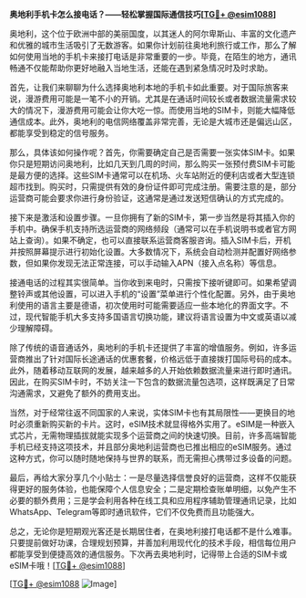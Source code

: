 **奥地利手机卡怎么接电话？——轻松掌握国际通信技巧[[TG💪+ @esim1088](https://t.me/s/esim1088)]**

奥地利，这个位于欧洲中部的美丽国度，以其迷人的阿尔卑斯山、丰富的文化遗产和优雅的城市生活吸引了无数游客。如果你计划前往奥地利旅行或工作，那么了解如何使用当地的手机卡来接打电话是非常重要的一步。毕竟，在陌生的地方，通讯畅通不仅能帮助你更好地融入当地生活，还能在遇到紧急情况时及时求助。

首先，让我们来聊聊为什么选择奥地利本地的手机卡如此重要。对于国际旅客来说，漫游费用可能是一笔不小的开销。尤其是在通话时间较长或者数据流量需求较大的情况下，漫游费用可能会让你大吃一惊。而使用当地的SIM卡，则能大幅降低通信成本。此外，奥地利的电信网络覆盖非常完善，无论是大城市还是偏远山区，都能享受到稳定的信号服务。

那么，具体该如何操作呢？首先，你需要确定自己是否需要一张实体SIM卡。如果你只是短期访问奥地利，比如几天到几周的时间，那么购买一张预付费SIM卡可能是最方便的选择。这些SIM卡通常可以在机场、火车站附近的便利店或者大型连锁超市找到。购买时，只需提供有效的身份证件即可完成注册。需要注意的是，部分运营商可能会要求你进行身份验证，这通常是通过发送短信确认的方式完成的。

接下来是激活和设置步骤。一旦你拥有了新的SIM卡，第一步当然是将其插入你的手机中。确保手机支持所选运营商的网络频段（通常可以在手机说明书或者官方网站上查询）。如果不确定，也可以直接联系运营商客服咨询。插入SIM卡后，开机并按照屏幕提示进行初始化设置。大多数情况下，系统会自动检测并配置好网络参数，但如果你发现无法正常连接，可以手动输入APN（接入点名称）等信息。

接通电话的过程其实很简单。当你收到来电时，只需按下接听键即可。如果希望调整铃声或其他设置，可以进入手机的“设置”菜单进行个性化配置。另外，由于奥地利使用的语言主要是德语，初次使用时可能需要适应一些本地化的界面文字。不过，现代智能手机大多支持多国语言切换功能，建议将语言设置为中文或英语以减少理解障碍。

除了传统的语音通话外，奥地利的手机卡还提供了丰富的增值服务。例如，许多运营商推出了针对国际长途通话的优惠套餐，价格远低于直接拨打国际号码的成本。此外，随着移动互联网的发展，越来越多的人开始依赖数据流量来进行即时通讯。因此，在购买SIM卡时，不妨关注一下包含的数据流量包选项，这样既满足了日常沟通需求，又避免了额外的费用支出。

当然，对于经常往返不同国家的人来说，实体SIM卡也有其局限性——更换目的地时必须重新购买新的卡片。这时，eSIM技术就显得格外实用了。eSIM是一种嵌入式芯片，无需物理插拔就能实现多个运营商之间的快速切换。目前，许多高端智能手机已经支持这项技术，并且部分奥地利运营商也已推出相应的eSIM服务。通过这种方式，你可以随时随地保持与世界的联系，而无需担心携带过多设备的问题。

最后，再给大家分享几个小贴士：一是尽量选择信誉良好的运营商，这样不仅能获得更好的服务体验，也能保障个人信息安全；二是定期检查账单明细，以免产生不必要的额外费用；三是学会利用各种在线工具和应用程序辅助管理通讯记录，比如WhatsApp、Telegram等即时通讯软件，它们不仅免费而且功能强大。

总之，无论你是短期观光客还是长期居住者，在奥地利接打电话都不是什么难事。只要提前做好功课，合理规划预算，并善加利用现代化的技术手段，相信每位用户都能享受到便捷高效的通信服务。下次再去奥地利时，记得带上合适的SIM卡或eSIM卡哦！[[TG💪+ @esim1088](https://t.me/s/esim1088)]

[[TG💪+ @esim1088](https://t.me/s/esim1088) ![Image](https://i.postimg.cc/4NQfJmqS/Snipaste-2025-05-13-00-14-12.png)]